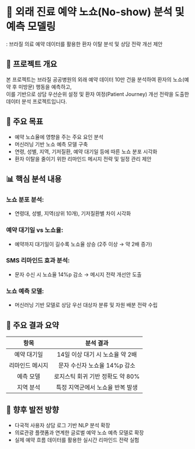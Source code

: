 # 🏥 외래 진료 예약 노쇼(No-show) 분석 및 예측 모델링
: 브라질 의료 예약 데이터를 활용한 환자 이탈 분석 및 상담 전략 개선 제안

## 📌 프로젝트 개요
본 프로젝트는 브라질 공공병원의 외래 예약 데이터 10만 건을 분석하여 환자의 노쇼(예약 후 미방문) 행동을 예측하고,  
이를 기반으로 상담 우선순위 설정 및 환자 여정(Patient Journey) 개선 전략을 도출한 데이터 분석 프로젝트입니다.

## 🎯 주요 목표
- 예약 노쇼율에 영향을 주는 주요 요인 분석
- 머신러닝 기반 노쇼 예측 모델 구축
- 연령, 성별, 지역, 기저질환, 예약 대기일 등에 따른 노쇼 분포 시각화
- 환자 이탈을 줄이기 위한 리마인드 메시지 전략 및 일정 관리 제안

## 📊 핵심 분석 내용
### 노쇼 분포 분석: 
- 연령대, 성별, 지역(상위 10개), 기저질환별 차이 시각화

### 예약 대기일 vs 노쇼율:
- 예약까지 대기일이 길수록 노쇼율 상승 (2주 이상 → 약 2배 증가)

### SMS 리마인드 효과 분석:
- 문자 수신 시 노쇼율 14%p 감소 → 메시지 전략 개선안 도출

### 노쇼 예측 모델:
- 머신러닝 기반 모델로 상담 우선 대상자 분류 및 자원 배분 전략 수립

## 📌 주요 결과 요약
| 항목             | 분석 결과                       |
|:------------------:|:--------------------------------------:|
| 예약 대기일      | 14일 이상 대기 시 노쇼율 약 2배  |
| 리마인드 메시지  | 문자 수신자 노쇼율 14%p 감소     |
| 예측 모델        | 로지스틱 회귀 기반 정확도 약 80% |
| 지역 분석        | 특정 지역군에서 노쇼율 반복 발생 |

## 🔮 향후 발전 방향
- 다국적 사용자 상담 로그 기반 NLP 분석 확장
- 의료관광 플랫폼과 연계한 글로벌 예약 노쇼 예측 모델로 확장
- 실제 예약 흐름 데이터를 활용한 실시간 리마인드 전략 실험